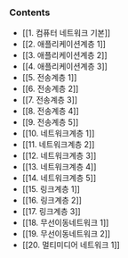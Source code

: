 ### Contents
- [[1. 컴퓨터 네트워크 기본]]
- [[2. 애플리케이션계층 1]]
- [[3. 애플리케이션계층 2]]
- [[4. 애플리케이션계층 3]]
- [[5. 전송계층 1]]
- [[6. 전송계층 2]]
- [[7. 전송계층 3]]
- [[8. 전송계층 4]]
- [[9. 전송계층 5]]
- [[10. 네트워크계층 1]]
- [[11. 네트워크계층 2]]
- [[12. 네트워크계층 3]]
- [[13. 네트워크계층 4]]
- [[14. 네트워크계층 5]]
- [[15. 링크계층 1]]
- [[16. 링크계층 2]]
- [[17. 링크계층 3]]
- [[18. 무선이동네트워크 1]]
- [[19. 무선이동네트워크 2]]
- [[20. 멀티미디어 네트워크 1]]